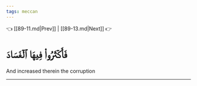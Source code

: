 ```yaml
---
tags: meccan
---
```


👈 [[89-11.md|Prev]] | [[89-13.md|Next]] 👉

# فَأَكۡثَرُواْ فِيهَا ٱلۡفَسَادَ

And increased therein the corruption

---

